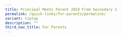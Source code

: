 ```yaml
---
title: Principal Meets Parent 2024 From Secondary 2
permalink: /quick-links/for-parents/permalink/
variant: tiptap
description: ""
third_nav_title: For Parents
---
```

<p></p>